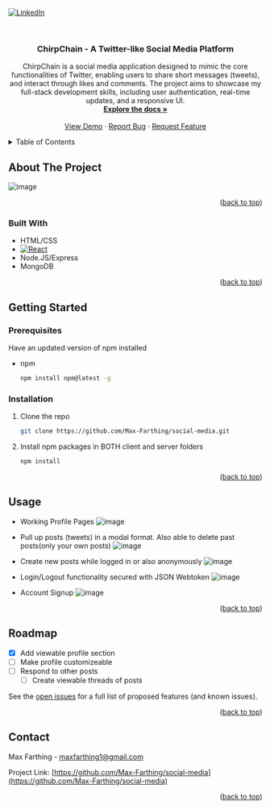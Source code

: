 <a id="readme-top"></a>

<!-- PROJECT SHIELDS -->
<!--
*** I'm using markdown "reference style" links for readability.
*** Reference links are enclosed in brackets [ ] instead of parentheses ( ).
*** See the bottom of this document for the declaration of the reference variables
*** for contributors-url, forks-url, etc. This is an optional, concise syntax you may use.
*** https://www.markdownguide.org/basic-syntax/#reference-style-links
-->
[![LinkedIn][linkedin-shield]][linkedin-url]



<!-- PROJECT LOGO -->
<br />
<div align="center">
  <a href="https://github.com/Max-Farthing/social-media">
    <!-- <img src="images/logo.png" alt="Logo" width="80" height="80"> -->
  </a>

<h3 align="center">ChirpChain - A Twitter-like Social Media Platform</h3>

  <p align="center">
    ChirpChain is a social media application designed to mimic the core functionalities of Twitter, enabling users to share short messages (tweets), and interact through likes and comments. The project aims to showcase my full-stack development skills, including user authentication, real-time updates, and a responsive UI.
    <br />
    <a href="https://github.com/Max-Farthing/social-media"><strong>Explore the docs »</strong></a>
    <br />
    <br />
    <a href="https://github.com/Max-Farthing/social-media">View Demo</a>
    ·
    <a href="https://github.com/Max-Farthing/social-media/issues/new?labels=bug&template=bug-report---.md">Report Bug</a>
    ·
    <a href="https://github.com/Max-Farthing/social-media/issues/new?labels=enhancement&template=feature-request---.md">Request Feature</a>
  </p>
</div>



<!-- TABLE OF CONTENTS -->
<details>
  <summary>Table of Contents</summary>
  <ol>
    <li>
      <a href="#about-the-project">About The Project</a>
      <ul>
        <li><a href="#built-with">Built With</a></li>
      </ul>
    </li>
    <li>
      <a href="#getting-started">Getting Started</a>
      <ul>
        <li><a href="#prerequisites">Prerequisites</a></li>
        <li><a href="#installation">Installation</a></li>
      </ul>
    </li>
    <li><a href="#usage">Usage</a></li>
    <li><a href="#roadmap">Roadmap</a></li>
    <li><a href="#contact">Contact</a></li>
  </ol>
</details>



<!-- ABOUT THE PROJECT -->
## About The Project

![image](https://github.com/user-attachments/assets/50b1ae59-3692-4b84-b29f-1313f7069dbc)



<p align="right">(<a href="#readme-top">back to top</a>)</p>



### Built With

* HTML/CSS
* [![React][React.js]][React-url]
* Node.JS/Express
* MongoDB

<p align="right">(<a href="#readme-top">back to top</a>)</p>


<!-- GETTING STARTED -->
## Getting Started

### Prerequisites

Have an updated version of npm installed
* npm
  ```sh
  npm install npm@latest -g
  ```

### Installation

1. Clone the repo
   ```sh
   git clone https://github.com/Max-Farthing/social-media.git
   ```
2. Install npm packages in BOTH client and server folders
   ```sh
   npm install
   ```

<p align="right">(<a href="#readme-top">back to top</a>)</p>


<!-- USAGE EXAMPLES -->
## Usage

- Working Profile Pages
![image](https://github.com/user-attachments/assets/7d6fc7b7-06e0-4a2d-826b-81d689a33394)

- Pull up posts (tweets) in a modal format. Also able to delete past posts(only your own posts)
![image](https://github.com/user-attachments/assets/7e9700dc-5a94-4fd1-8dbf-632714f0560e)

- Create new posts while logged in or also anonymously
![image](https://github.com/user-attachments/assets/93d6b8fe-9050-48ea-8e93-3e1dba15a355)

- Login/Logout functionality secured with JSON Webtoken
![image](https://github.com/user-attachments/assets/c1e9aea1-964f-4267-8747-b8572e49fd56)

- Account Signup
![image](https://github.com/user-attachments/assets/18157e05-e807-481d-b82d-11d522a723dc)

<p align="right">(<a href="#readme-top">back to top</a>)</p>


<!-- ROADMAP -->
## Roadmap

- [x] Add viewable profile section
- [ ] Make profile customizeable
- [ ] Respond to other posts
    - [ ] Create viewable threads of posts

See the [open issues](https://github.com/Max-Farthing/social-media/issues) for a full list of proposed features (and known issues).

<p align="right">(<a href="#readme-top">back to top</a>)</p>


<!-- CONTACT -->
## Contact

Max Farthing - maxfarthing1@gmail.com

Project Link: [https://github.com/Max-Farthing/social-media](https://github.com/Max-Farthing/social-media)

<p align="right">(<a href="#readme-top">back to top</a>)</p>

<!-- MARKDOWN LINKS & IMAGES -->
<!-- https://www.markdownguide.org/basic-syntax/#reference-style-links -->
[linkedin-shield]: https://img.shields.io/badge/-LinkedIn-black.svg?style=for-the-badge&logo=linkedin&colorB=555
[linkedin-url]: https://linkedin.com/in/maximus-farthing
[React.js]: https://img.shields.io/badge/React-20232A?style=for-the-badge&logo=react&logoColor=61DAFB
[React-url]: https://reactjs.org/